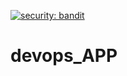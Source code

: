 [![security: bandit](https://img.shields.io/badge/security-bandit-yellow.svg)](https://github.com/PyCQA/bandit)
# devops_APP

